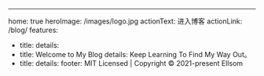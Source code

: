 ---
home: true
heroImage: /images/logo.jpg
actionText: 进入博客
actionLink: /blog/
features:
- title:
  details:
- title: Welcome to My Blog
  details: Keep Learning To Find My Way Out。
- title: 
  details:
footer: MIT Licensed | Copyright © 2021-present Ellsom


